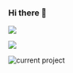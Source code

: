 ### Hi there 👋

![](https://github-readme-stats.vercel.app/api/top-langs/?username=rbrtbrnschn&theme=material-palenight)

![](https://github-readme-stats.vercel.app/api?username=rbrtbrnschn&show_icons=true&theme=material-palenight&count_private=true&include_all_commits=true)

![[current project]()](https://github-readme-stats.vercel.app/api/pin/?username=rbrtbrnschn&repo=todo-hub&theme=buefy)



<!--
**rbrtbrnschn/rbrtbrnschn** is a ✨ _special_ ✨ repository because its `README.md` (this file) appears on your GitHub profile.

Here are some ideas to get you started:

- 🔭 I’m currently working on ...
- 🌱 I’m currently learning ...
- 👯 I’m looking to collaborate on ...
- 🤔 I’m looking for help with ...
- 💬 Ask me about ...
- 📫 How to reach me: ...
- 😄 Pronouns: ...
- ⚡ Fun fact: ...
-->
